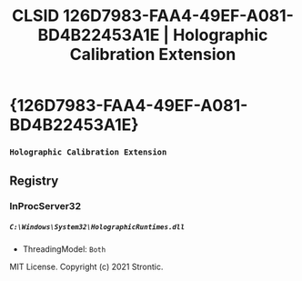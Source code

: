 ﻿---
title: "CLSID 126D7983-FAA4-49EF-A081-BD4B22453A1E | Holographic Calibration Extension"
excerpt: What is COM-Object CLSID 126D7983-FAA4-49EF-A081-BD4B22453A1E?
---

# {126D7983-FAA4-49EF-A081-BD4B22453A1E}

### `Holographic Calibration Extension`

## Registry


### InProcServer32

##### `C:\Windows\System32\HolographicRuntimes.dll`
* ThreadingModel: `Both`

MIT License. Copyright (c) 2021 Strontic.



